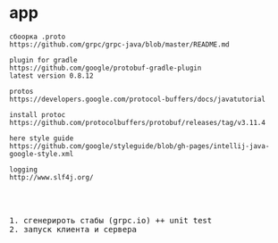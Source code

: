 # app 

```
сбоорка .proto
https://github.com/grpc/grpc-java/blob/master/README.md
```

```
plugin for gradle
https://github.com/google/protobuf-gradle-plugin
latest version 0.8.12
```

```
protos   
https://developers.google.com/protocol-buffers/docs/javatutorial   
```

```
install protoc   
https://github.com/protocolbuffers/protobuf/releases/tag/v3.11.4  
```

```
here style guide   
https://github.com/google/styleguide/blob/gh-pages/intellij-java-google-style.xml   
``` 
  
```
logging
http://www.slf4j.org/
```  
  
  
  
<pre>

 

1. сгенерироть стабы (grpc.io) ++ unit test
2. запуск клиента и сервера  



</pre>

